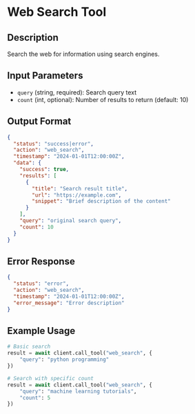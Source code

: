 # Web Search Tool

## Description
Search the web for information using search engines.

## Input Parameters
- `query` (string, required): Search query text
- `count` (int, optional): Number of results to return (default: 10)

## Output Format
```json
{
  "status": "success|error",
  "action": "web_search", 
  "timestamp": "2024-01-01T12:00:00Z",
  "data": {
    "success": true,
    "results": [
      {
        "title": "Search result title",
        "url": "https://example.com",
        "snippet": "Brief description of the content"
      }
    ],
    "query": "original search query",
    "count": 10
  }
}
```

## Error Response
```json
{
  "status": "error",
  "action": "web_search",
  "timestamp": "2024-01-01T12:00:00Z", 
  "error_message": "Error description"
}
```

## Example Usage
```python
# Basic search
result = await client.call_tool("web_search", {
    "query": "python programming"
})

# Search with specific count
result = await client.call_tool("web_search", {
    "query": "machine learning tutorials",
    "count": 5
})
```